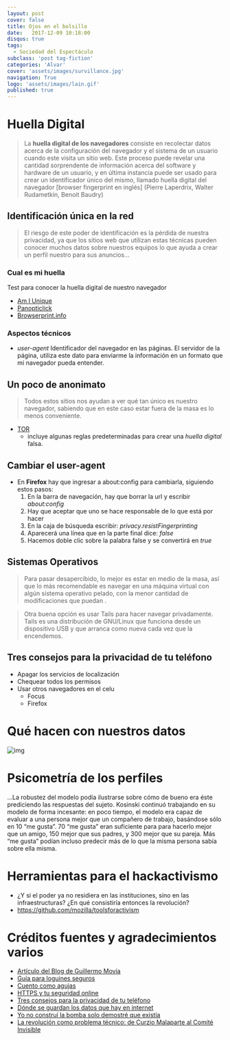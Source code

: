```yaml
---
layout: post
cover: false
title: Ojos en el bolsillo
date:   2017-12-09 10:18:00
disqus: true      
tags:
  - Sociedad del Espectáculo
subclass: 'post tag-fiction'
categories: 'Alvar'
cover: 'assets/images/survillance.jpg'
navigation: True
logo: 'assets/images/lain.gif'
published: true
---
```


# Huella Digital

> La **huella digital de los navegadores** consiste en recolectar datos acerca de la configuración del navegador y el sistema de un usuario cuando este visita un sitio web. Este proceso puede revelar una cantidad sorprendente de información acerca del software y hardware de un usuario, y en última instancia puede ser usado para crear un identificador único del mismo, llamado huella digital del navegador [browser fingerprint en inglés] (Pierre Laperdrix, Walter Rudametkin, Benoit Baudry) 



## Identificación única en la red

> El riesgo de este poder de identificación es la pérdida de nuestra privacidad, ya que los sitios web que utilizan estas técnicas pueden conocer muchos datos sobre nuestros equipos lo que ayuda a crear un perfil nuestro para sus anuncios&#x2026;



### Cual es mi huella

Test para conocer la huella digital de nuestro navegador

-   [Am I Unique](https://amiunique.org/)
-   [Panopticlick](https://panopticlick.eff.org/)
-   [Browserprint.info](https://browserprint.info/)



### Aspectos técnicos

-   *user-agent*
    Identificador del navegador en las páginas. El servidor de la página, utiliza este dato para enviarme la información en un formato que mi navegador pueda entender.



## Un poco de anonimato

> Todos estos sitios nos ayudan a ver qué tan único es nuestro navegador, sabiendo que en este caso estar fuera de la masa es lo menos conveniente.

-   [TOR](https://www.torproject.org/)
    -   incluye algunas reglas predeterminadas para crear una *huella digital* falsa.



## Cambiar el user-agent

-   En **Firefox** hay que ingresar a about:config para cambiarla, siguiendo estos pasos:
    1.  En la barra de navegación, hay que borrar la url y escribir *about:config*
    2.  Hay que aceptar que uno se hace responsable de lo que está por hacer
    3.  En la caja de búsqueda escribir: *privacy.resistFingerprinting*
    4.  Aparecerá una línea que en la parte final dice: *false*
    5.  Hacemos doble clic sobre la palabra false y se convertirá en *true*



## Sistemas Operativos

> Para pasar desapercibido, lo mejor es estar en medio de la masa, así que lo más recomendable es navegar en una máquina virtual con algún sistema operativo pelado, con la menor cantidad de modificaciones que puedan .

> Otra buena opción es usar Tails para hacer navegar privadamente. Tails es una distribución de GNU/Linux que funciona desde un dispositivo USB y que arranca como nueva cada vez que la encendemos.



## Tres consejos para la privacidad de tu teléfono

-   Apagar los servicios de localización
-   Chequear todos los permisos
-   Usar otros navegadores en el celu
    -   Focus
    -   Firefox



# Qué hacen con nuestros datos

![img]({{site.url}}/assets/image/cambridge-analytica-chart.png)


# Psicometría de los perfiles

&#x2026;La robustez del modelo podía ilustrarse sobre cómo de bueno era éste prediciendo las respuestas del sujeto. Kosinski continuó trabajando en su modelo de forma incesante: en poco tiempo, el modelo era capaz de evaluar a una persona mejor que un compañero de trabajo, basándose sólo en 10 “me gusta”. 70 “me gusta” eran suficiente para para hacerlo mejor que un amigo, 150 mejor que sus padres, y 300 mejor que su pareja. Más “me gusta” podían incluso predecir más de lo que la misma persona sabía sobre ella misma.



# Herramientas para el hackactivismo

-   ¿Y si el poder ya no residiera en las instituciones, sino en las infraestructuras? ¿En qué consistiría entonces la revolución?
-   <https://github.com/mozilla/toolsforactivism>



# Créditos fuentes y agradecimientos varios

-   [Artículo del Blog de Guillermo Movia](https://unojoenelcielo.com.ar/2017/10/02/nuesta-huella-digital-en-internet/)
-   [Guía para loguines seguros](https://blog.mozilla.org/internetcitizen/2017/01/25/better-password-security/)
-   [Cuento como agujas](https://elgatoylacaja.com.ar/cuentos/como-agujas/)
-   [HTTPS y tu seguridad online](https://blog.mozilla.org/internetcitizen/2017/04/21/https-protect/)
-   [Tres consejos para la privacidad de tu teléfono](https://blog.mozilla.org/internetcitizen/2017/06/26/irl-episode-1-privacy/)
-   [Dónde se guardan los datos que hay en internet](http://www.tribunahacker.com.ar/2014/04/donde-se-guardan-los-datos-que-hay-en-internet/)
-   [Yo no construí la bomba solo demostré que existía](http://www.cubadebate.cu/especiales/2017/02/19/yo-no-construi-la-bomba-solo-demostre-que-existia/)
-   [ La revolución como problema técnico: de Curzio Malaparte al Comité Invisible](http://www.eldiario.es/interferencias/Curzio_Malaparte-Comite_Invisible_6_447315274.html)

